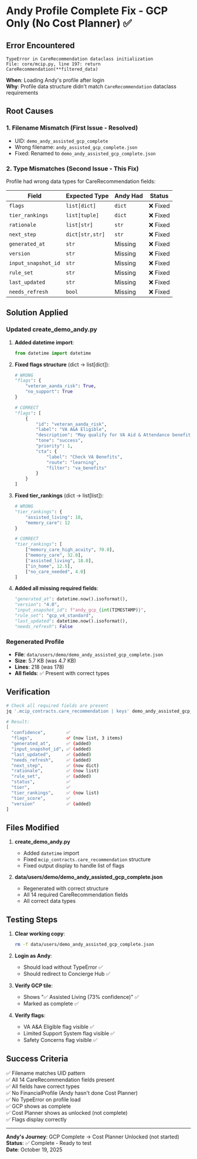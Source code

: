 # Andy Profile Complete Fix - GCP Only (No Cost Planner) ✅

## Error Encountered

```
TypeError in CareRecommendation dataclass initialization
File: core/mcip.py, line 197: return CareRecommendation(**filtered_data)
```

**When**: Loading Andy's profile after login  
**Why**: Profile data structure didn't match `CareRecommendation` dataclass requirements

## Root Causes

### 1. Filename Mismatch (First Issue - Resolved)
- UID: `demo_andy_assisted_gcp_complete`
- Wrong filename: `andy_assisted_gcp_complete.json`
- Fixed: Renamed to `demo_andy_assisted_gcp_complete.json`

### 2. Type Mismatches (Second Issue - This Fix)
Profile had wrong data types for CareRecommendation fields:

| Field | Expected Type | Andy Had | Status |
|-------|--------------|----------|--------|
| `flags` | `list[dict]` | `dict` | ❌ Fixed |
| `tier_rankings` | `list[tuple]` | `dict` | ❌ Fixed |
| `rationale` | `list[str]` | `str` | ❌ Fixed |
| `next_step` | `dict[str,str]` | `str` | ❌ Fixed |
| `generated_at` | `str` | Missing | ❌ Fixed |
| `version` | `str` | Missing | ❌ Fixed |
| `input_snapshot_id` | `str` | Missing | ❌ Fixed |
| `rule_set` | `str` | Missing | ❌ Fixed |
| `last_updated` | `str` | Missing | ❌ Fixed |
| `needs_refresh` | `bool` | Missing | ❌ Fixed |

## Solution Applied

### Updated create_demo_andy.py

1. **Added datetime import**:
   ```python
   from datetime import datetime
   ```

2. **Fixed flags structure** (dict → list[dict]):
   ```python
   # WRONG
   "flags": {
       "veteran_aanda_risk": True,
       "no_support": True
   }
   
   # CORRECT
   "flags": [
       {
           "id": "veteran_aanda_risk",
           "label": "VA A&A Eligible",
           "description": "May qualify for VA Aid & Attendance benefits",
           "tone": "success",
           "priority": 1,
           "cta": {
               "label": "Check VA Benefits",
               "route": "learning",
               "filter": "va_benefits"
           }
       }
   ]
   ```

3. **Fixed tier_rankings** (dict → list[list]):
   ```python
   # WRONG
   "tier_rankings": {
       "assisted_living": 18,
       "memory_care": 12
   }
   
   # CORRECT
   "tier_rankings": [
       ["memory_care_high_acuity", 70.0],
       ["memory_care", 32.0],
       ["assisted_living", 18.0],
       ["in_home", 12.5],
       ["no_care_needed", 4.0]
   ]
   ```

4. **Added all missing required fields**:
   ```python
   "generated_at": datetime.now().isoformat(),
   "version": "4.0",
   "input_snapshot_id": f"andy_gcp_{int(TIMESTAMP)}",
   "rule_set": "gcp_v4_standard",
   "last_updated": datetime.now().isoformat(),
   "needs_refresh": False
   ```

### Regenerated Profile

- **File**: `data/users/demo/demo_andy_assisted_gcp_complete.json`
- **Size**: 5.7 KB (was 4.7 KB)
- **Lines**: 218 (was 178)
- **All fields**: ✅ Present with correct types

## Verification

```bash
# Check all required fields are present
jq '.mcip_contracts.care_recommendation | keys' demo_andy_assisted_gcp_complete.json

# Result:
[
  "confidence",        ✅
  "flags",             ✅ (now list, 3 items)
  "generated_at",      ✅ (added)
  "input_snapshot_id", ✅ (added)
  "last_updated",      ✅ (added)
  "needs_refresh",     ✅ (added)
  "next_step",         ✅ (now dict)
  "rationale",         ✅ (now list)
  "rule_set",          ✅ (added)
  "status",            ✅
  "tier",              ✅
  "tier_rankings",     ✅ (now list)
  "tier_score",        ✅
  "version"            ✅ (added)
]
```

## Files Modified

1. **create_demo_andy.py**
   - Added `datetime` import
   - Fixed `mcip_contracts.care_recommendation` structure
   - Fixed output display to handle list of flags

2. **data/users/demo/demo_andy_assisted_gcp_complete.json**
   - Regenerated with correct structure
   - All 14 required CareRecommendation fields
   - All correct data types

## Testing Steps

1. **Clear working copy**:
   ```bash
   rm -f data/users/demo_andy_assisted_gcp_complete.json
   ```

2. **Login as Andy**:
   - Should load without TypeError ✅
   - Should redirect to Concierge Hub ✅

3. **Verify GCP tile**:
   - Shows "✅ Assisted Living (73% confidence)" ✅
   - Marked as complete ✅

4. **Verify flags**:
   - VA A&A Eligible flag visible ✅
   - Limited Support System flag visible ✅
   - Safety Concerns flag visible ✅

## Success Criteria

✅ Filename matches UID pattern  
✅ All 14 CareRecommendation fields present  
✅ All fields have correct types  
✅ No FinancialProfile (Andy hasn't done Cost Planner)  
✅ No TypeError on profile load  
✅ GCP shows as complete  
✅ Cost Planner shows as unlocked (not complete)  
✅ Flags display correctly  

---

**Andy's Journey**: GCP Complete → Cost Planner Unlocked (not started)  
**Status**: ✅ Complete - Ready to test  
**Date**: October 19, 2025
